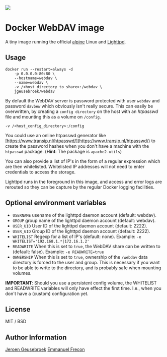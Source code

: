 [![](https://badge.imagelayers.io/jgeusebroek/webdav:latest.svg)](https://imagelayers.io/?images=jgeusebroek/webdav:latest 'Get your own badge on imagelayers.io')

# Docker WebDAV image

A tiny image running the official [alpine](https://hub.docker.com/_/alpine/)
Linux and [Lighttpd](https://www.lighttpd.net/).

## Usage

	docker run --restart=always -d
		-p 0.0.0.0:80:80 \
		--hostname=webdav \
		--name=webdav \
		-v /<host_directory_to_share>:/webdav \
		jgeusebroek/webdav

By default the WebDAV server is password protected with user `webdav` and
password `davbew` which obviously isn't really secure.
This can easily be overwritten, by creating a `config directory` on the host
with an *htpasswd* file and mounting this as a volume on `/config`.

	-v /<host_config_directory>:/config

You could use an online htpasswd generator like
[https://www.transip.nl/htpasswd/](https://www.transip.nl/htpasswd/) to create
the password hashes when you don't have a machine with the `htpasswd` package.
(**Hint**: The package is `apache2-utils`)

You can also provide a list of IP's in the form of a regular expression which
are then whitelisted. Whitelisted IP addresses will not need to enter
credentials to access the storage.

Lighttpd runs in the foreground in this image, and access and error logs are
rerouted so they can be capture by the regular Docker logging facilities.

## Optional environment variables

* `USERNAME` usename of the lighttpd daemon account (default: webdav).
* `GROUP` group name of the lighttpd daemon account (default: webdav).
* `USER_UID` User ID of the lighttpd daemon account (default: 2222).
* `USER_GID` Group ID of the lighttpd daemon account (default: 2222).
* `WHITELIST` Regexp for a list of IP's (default: none). Example: `-e WHITELIST='192.168.1.*|172.16.1.2'`
* `READWRITE` When this is set to `true`, the WebDAV share can be written to (default: false). Example: `-e READWRITE=true`
* `OWNERSHIP` When this is set to `true`, ownership of the `/webdav` data directory is forced to the user and group.  This is necessary if you want to be able to write to the directory, and is probably safe when mounting volumes.

**IMPORTANT**: Should you use a persistent config volume, the WHITELIST and
READWRITE variables will only have effect the first time. I.e., when you don't
have a (custom) configuration yet.

## License

MIT / BSD

## Author Information

[Jeroen Geusebroek](http://jeroengeusebroek.nl/)
[Emmanuel Frecon](https://github.com/efrecon/)